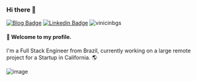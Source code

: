 ### Hi there 👋
[![Blog Badge](https://img.shields.io/badge/blog-vinicinbgs.github.io-black)](https://vinicinbgs.github.io)
[![Linkedin Badge](https://img.shields.io/badge/-LinkedIn-blue?style=flat-square&logo=Linkedin&logoColor=white&link=https://www.linkedin.com/in/vinicius-morais-dutra-5260bb116/)](https://www.linkedin.com/in/vinicius-morais-dutra-5260bb116/)
<img src="https://komarev.com/ghpvc/?username=vinicinbgs" alt="vinicinbgs" />
#### :rocket: Welcome to my profile.

I'm a Full Stack Engineer from Brazil, currently working on a large remote project for a Startup in California. :earth_americas:

![image](https://user-images.githubusercontent.com/16025055/139117238-ae7f747f-bca9-4ee6-9024-3293e07d714c.png)
